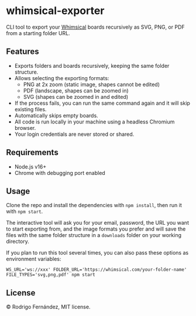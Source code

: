# whimsical-exporter

CLI tool to export your [Whimsical](https://whimsical.com) boards recursively as SVG, PNG, or PDF from a starting folder URL.

## Features

- Exports folders and boards recursively, keeping the same folder structure.
- Allows selecting the exporting formats:
  - PNG at 2x zoom (static image, shapes cannot be edited)
  - PDF (landscape, shapes can be zoomed in)
  - SVG (shapes can be zoomed in and edited)
- If the process fails, you can run the same command again and it will skip existing files.
- Automatically skips empty boards.
- All code is run locally in your machine using a headless Chromium browser.
- Your login credentials are never stored or shared.

## Requirements

- Node.js v16+
- Chrome with debugging port enabled

## Usage

Clone the repo and install the dependencies with `npm install`, then run it with `npm start`.

The interactive tool will ask you for your email, password, the URL you want to start exporting from, and the image formats you prefer and will save the files with the same folder structure in a `downloads` folder on your working directory.

If you plan to run this tool several times, you can also pass these options as environment variables:

```
WS_URL='ws://xxx' FOLDER_URL='https://whimsical.com/your-folder-name' FILE_TYPES='svg,png,pdf' npm start
```

## License

© Rodrigo Fernández, MIT license.
